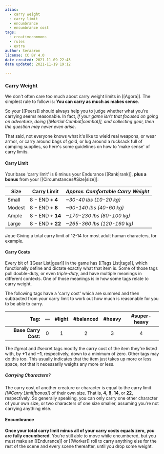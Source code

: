 ```yaml
---
alias:
  - carry weight
  - carry limit
  - encumbrance
  - encumbrance cost
tags:
  - creativecommons
  - rules
  - extra
author: Seraaron
license: CC BY 4.0
date created: 2021-11-09 22:43
date updated: 2021-11-19 19:12

---
```


### Carry Weight

We don't often care too much about carry weight limits in [[Agora]]. The simplest rule to follow is: **You can carry as much as makes sense**.

So your [[Peers]] should always help you to judge whether what you're carrying seems reasonable. In fact, _if your game isn't that focused on going on adventure, doing [[Martial Combat|combat]], and collecting gear, then the question may never even arise_.

That said, not everyone knows what it's like to wield real weapons, or wear armor, or carry around bags of gold, or lug around a rucksack full of camping supplies, so here's some guidelines on how to 'make sense' of carry limits.

#### Carry Limit

Your base 'carry limit' is 8 minus your Endurance [[Rank|rank]], **plus a bonus** from your [[Circumstances#Size|size]]:

| Size   | Carry Limit      | _Approx. Comfortable Carry Weight_ |
| ------ | ---------------- | ---------------------------------- |
| Small  | 8 − END **+ 4**  | _~30-40 lbs (10-20 kg)_            |
| Modest | 8 − END **+ 8**  | _~90-140 lbs (40-60 kg)_           |
| Ample  | 8 − END **+ 14** | _~170-230 lbs (80-100 kg)_         |
| Large  | 8 − END **+ 22** | _~265-360 lbs (120-160 kg)_        |

#que Giving a total carry limit of 12-14 for most adult human characters, for example.

#### Carry Costs

Every bit of [[Gear List|gear]] in the game has [[Tags List|tags]], which functionally define and dictate exactly what that item is. Some of those tags pull double-duty, or even _triple-duty_, and have multiple meanings in different contexts. One of those meanings is in how some tags relate to carry weight.

The following tags have a 'carry cost' which are summed and then subtracted from your carry limit to work out how much is reasonable for you to be able to carry.

|        Tag: |  —  | #light | #balanced | #heavy | #super-heavy |
| -----------:|:---:|:------:|:---------:|:------:|:------------:|
| **Base Carry Cost:** |  0  |   1    |     2     |   3    |      4       |

The #great and #secret tags modify the carry cost of the item they're listed with, by **+1** and **−1**, respectively, down to a minimum of zero. Other tags may do this too. This usually indicates that the item just takes up more or less space, not that it necessarily weighs any more or less.

##### Carrying Characters?

The carry cost of another creature or character is equal to the carry limit _[[#Carry Limit|bonus]]_ of their own size. That is, **4**, **8**, **14**, or **22**, respectively. So generally speaking, you can only carry one other character of your own size, or two characters of one size smaller, assuming you're not carrying anything else.

#### Encumbrance

**Once your total carry limit minus all of your carry costs equals zero, you are fully encumbered**. You're still able to move while encumbered, but you must make an [[Endurance]] or [[Worker]] roll to carry anything else for the rest of the scene and every scene thereafter, until you drop some weight.

